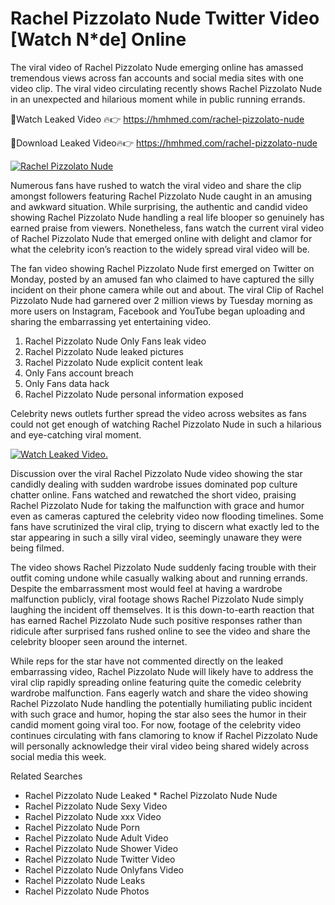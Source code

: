 ﻿# Rachel Pizzolato Nude Twitter Video [Watch N*de] Online

The viral video of ﻿Rachel Pizzolato Nude emerging online has amassed tremendous views across fan accounts and social media sites with one video clip. The viral video circulating recently shows ﻿Rachel Pizzolato Nude in an unexpected and hilarious moment while in public running errands. 

🔴Watch Leaked Video 🔥👉  https://hmhmed.com/rachel-pizzolato-nude 

🔴Download Leaked Video🔥👉  https://hmhmed.com/rachel-pizzolato-nude 

[![Rachel Pizzolato Nude](https://i.imgur.com/dJHk4Zq.gif)](https://hmhmed.com/rachel-pizzolato-nude)

Numerous fans have rushed to watch the viral video and share the clip amongst followers featuring ﻿Rachel Pizzolato Nude caught in an amusing and awkward situation. While surprising, the authentic and candid video showing ﻿Rachel Pizzolato Nude handling a real life blooper so genuinely has earned praise from viewers. Nonetheless, fans watch the current viral video of ﻿Rachel Pizzolato Nude that emerged online with delight and clamor for what the celebrity icon’s reaction to the widely spread viral video will be.

The fan video showing ﻿Rachel Pizzolato Nude first emerged on Twitter on Monday, posted by an amused fan who claimed to have captured the silly incident on their phone camera while out and about. The viral Clip of ﻿Rachel Pizzolato Nude had garnered over 2 million views by Tuesday morning as more users on Instagram, Facebook and YouTube began uploading and sharing the embarrassing yet entertaining video. 

1. ﻿Rachel Pizzolato Nude Only Fans leak video
2. ﻿Rachel Pizzolato Nude leaked pictures
3. ﻿Rachel Pizzolato Nude explicit content leak
4. Only Fans account breach
5. Only Fans data hack
6. ﻿Rachel Pizzolato Nude personal information exposed

Celebrity news outlets further spread the video across websites as fans could not get enough of watching ﻿Rachel Pizzolato Nude in such a hilarious and eye-catching viral moment. 

[![Watch Leaked Video.](https://miro.medium.com/v2/resize:fit:828/format:webp/1*cilzJN44JGOrTw9NJCrNHA.gif "Watch Leaked Video")](https://hmhmed.com/rachel-pizzolato-nude)

Discussion over the viral ﻿Rachel Pizzolato Nude video showing the star candidly dealing with sudden wardrobe issues dominated pop culture chatter online. Fans watched and rewatched the short video, praising ﻿Rachel Pizzolato Nude for taking the malfunction with grace and humor even as cameras captured the celebrity video now flooding timelines. Some fans have scrutinized the viral clip, trying to discern what exactly led to the star appearing in such a silly viral video, seemingly unaware they were being filmed.

The video shows ﻿Rachel Pizzolato Nude suddenly facing trouble with their outfit coming undone while casually walking about and running errands. Despite the embarrassment most would feel at having a wardrobe malfunction publicly, viral footage shows ﻿Rachel Pizzolato Nude simply laughing the incident off themselves. It is this down-to-earth reaction that has earned ﻿Rachel Pizzolato Nude such positive responses rather than ridicule after surprised fans rushed online to see the video and share the celebrity blooper seen around the internet.  

While reps for the star have not commented directly on the leaked embarrassing video, ﻿Rachel Pizzolato Nude will likely have to address the viral clip rapidly spreading online featuring quite the comedic celebrity wardrobe malfunction. Fans eagerly watch and share the video showing ﻿Rachel Pizzolato Nude handling the potentially humiliating public incident with such grace and humor, hoping the star also sees the humor in their candid moment going viral too. For now, footage of the celebrity video continues circulating with fans clamoring to know if ﻿Rachel Pizzolato Nude will personally acknowledge their viral video being shared widely across social media this week.

Related Searches
* ﻿Rachel Pizzolato Nude Leaked
﻿* Rachel Pizzolato Nude Nude
* ﻿Rachel Pizzolato Nude Sexy Video
* ﻿Rachel Pizzolato Nude xxx Video
* ﻿Rachel Pizzolato Nude Porn
* ﻿Rachel Pizzolato Nude Adult Video
* ﻿Rachel Pizzolato Nude Shower Video
* ﻿Rachel Pizzolato Nude Twitter Video
* ﻿Rachel Pizzolato Nude Onlyfans Video
* ﻿Rachel Pizzolato Nude Leaks
* ﻿Rachel Pizzolato Nude Photos